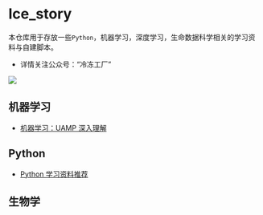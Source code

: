 # Ice_story
本仓库用于存放一些`Python`，机器学习，深度学习，生命数据科学相关的学习资料与自建脚本。

- 详情关注公众号：“冷冻工厂”

![](https://swindler-typora.oss-cn-chengdu.aliyuncs.com/typora_imgs/image-20221112155559803.png)



## 机器学习

- [机器学习：UAMP 深入理解](https://github.com/Jwindler/Ice_story/blob/main/src/md/UMAP.md#%E6%9C%BA%E5%99%A8%E5%AD%A6%E4%B9%A0uamp-%E6%B7%B1%E5%85%A5%E7%90%86%E8%A7%A3)



## Python

- [Python 学习资料推荐](https://github.com/Jwindler/Ice_story/blob/main/src/md/python.md)



## 生物学

